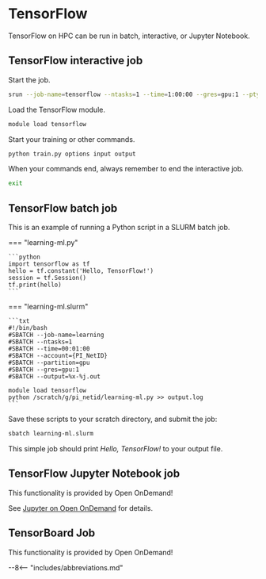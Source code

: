 # TensorFlow

TensorFlow on HPC can be run in batch, interactive, or Jupyter Notebook.

## TensorFlow interactive job

Start the job.

```bash
srun --job-name=tensorflow --ntasks=1 --time=1:00:00 --gres=gpu:1 --pty bash
```

Load the TensorFlow module.

```bash
module load tensorflow
```

Start your training or other commands.

```bash
python train.py options input output
```

When your commands end, always remember to end the interactive job.

```bash
exit
```

## TensorFlow batch job

This is an example of running a Python script in a SLURM batch job.

<!-- markdownlint-disable MD046 -->
=== "learning-ml.py"

    ```python
    import tensorflow as tf
    hello = tf.constant('Hello, TensorFlow!')
    session = tf.Session()
    tf.print(hello)
    ```

=== "learning-ml.slurm"

    ```txt
    #!/bin/bash
    #SBATCH --job-name=learning
    #SBATCH --ntasks=1
    #SBATCH --time=00:01:00
    #SBATCH --account={PI_NetID}
    #SBATCH --partition=gpu
    #SBATCH --gres=gpu:1
    #SBATCH --output=%x-%j.out

    module load tensorflow
    python /scratch/g/pi_netid/learning-ml.py >> output.log  
    ```
<!-- markdownlint-enable MD046 -->

Save these scripts to your scratch directory, and submit the job:

```bash
sbatch learning-ml.slurm
```

This simple job should print *Hello, TensorFlow!* to your output file.

## TensorFlow Jupyter Notebook job

This functionality is provided by Open OnDemand!

See [Jupyter on Open OnDemand](../user-guide/access/ondemand.md#jupyter-notebook-example) for details.

## TensorBoard Job

This functionality is provided by Open OnDemand!

--8<-- "includes/abbreviations.md"
